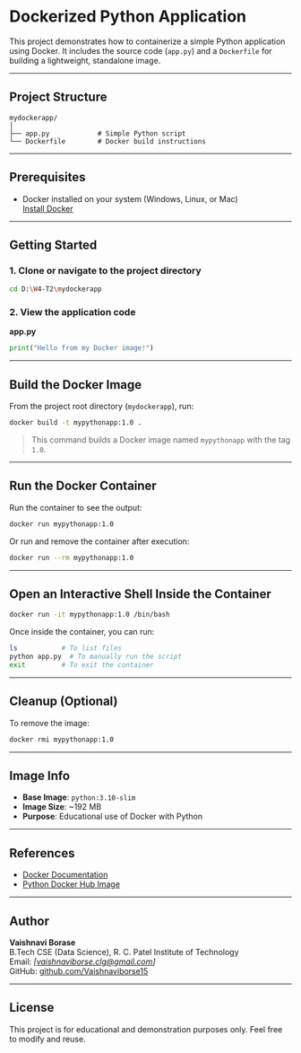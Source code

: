 # Dockerized Python Application

This project demonstrates how to containerize a simple Python application using Docker. It includes the source code (`app.py`) and a `Dockerfile` for building a lightweight, standalone image.

---

##  Project Structure

```
mydockerapp/
│
├── app.py            # Simple Python script
└── Dockerfile        # Docker build instructions
```

---

##  Prerequisites

- Docker installed on your system (Windows, Linux, or Mac)  
   [Install Docker](https://docs.docker.com/get-docker/)

---

##  Getting Started

### 1. Clone or navigate to the project directory

```bash
cd D:\W4-T2\mydockerapp
```

### 2. View the application code

**app.py**

```python
print("Hello from my Docker image!")
```

---

## Build the Docker Image

From the project root directory (`mydockerapp`), run:

```bash
docker build -t mypythonapp:1.0 .
```

> This command builds a Docker image named `mypythonapp` with the tag `1.0`.

---

## Run the Docker Container

Run the container to see the output:

```bash
docker run mypythonapp:1.0
```

Or run and remove the container after execution:

```bash
docker run --rm mypythonapp:1.0
```

---

##  Open an Interactive Shell Inside the Container

```bash
docker run -it mypythonapp:1.0 /bin/bash
```

Once inside the container, you can run:

```bash
ls           # To list files
python app.py  # To manually run the script
exit         # To exit the container
```

---

## Cleanup (Optional)

To remove the image:

```bash
docker rmi mypythonapp:1.0
```

---

## Image Info

- **Base Image**: `python:3.10-slim`
- **Image Size**: ~192 MB
- **Purpose**: Educational use of Docker with Python

---

##  References

- [Docker Documentation](https://docs.docker.com/)
- [Python Docker Hub Image](https://hub.docker.com/_/python)

---

## Author

**Vaishnavi Borase**  
B.Tech CSE (Data Science), R. C. Patel Institute of Technology  
Email: *[vaishnaviborse.clg@gmail.com]*  
GitHub: [github.com/Vaishnaviborse15](https://github.com/Vaishnaviborse15)

---

## License

This project is for educational and demonstration purposes only. Feel free to modify and reuse.
